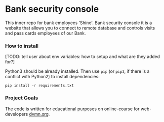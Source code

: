 # Bank security console

This inner repo for bank employees 'Shine'. Bank security console it is a website that allows you to connect 
to remote database and controls visits and pass cards employees of our Bank.

### How to install

[TODO: tell user about env variables: how to setup and what are they added for?]

Python3 should be already installed. 
Then use `pip` (or `pip3`, if there is a conflict with Python2) to install dependencies:
```
pip install -r requirements.txt
```

### Project Goals

The code is written for educational purposes on online-course for web-developers [dvmn.org](https://dvmn.org/).